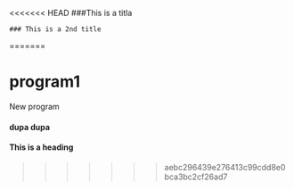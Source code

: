 <<<<<<< HEAD
	###This is a titla
	

	### This is a 2nd title
=======
# program1
New program


#### dupa dupa
#### This is a heading
>>>>>>> aebc296439e276413c99cdd8e0bca3bc2cf26ad7
